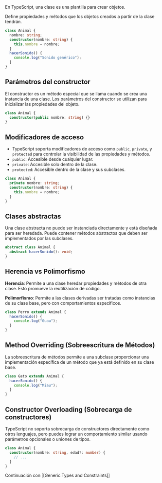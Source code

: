 En TypeScript, una clase es una plantilla para crear objetos. 

Define propiedades y métodos que los objetos creados a partir de la clase tendrán.

```ts
class Animal {
  nombre: string;
  constructor(nombre: string) {
    this.nombre = nombre;
  }
  hacerSonido() {
    console.log("Sonido genérico");
  }
}
```

## Parámetros del constructor
El constructor es un método especial que se llama cuando se crea una instancia de una clase. Los parámetros del constructor se utilizan para inicializar las propiedades del objeto.

```ts
class Animal {
  constructor(public nombre: string) {}
}
```

## Modificadores de acceso
- TypeScript soporta modificadores de acceso como `public`, `private`, y `protected` para controlar la visibilidad de las propiedades y métodos.
- `public`: Accesible desde cualquier lugar.
- `private`: Accesible solo dentro de la clase.
- `protected`: Accesible dentro de la clase y sus subclases.

```ts
class Animal {
  private nombre: string;
  constructor(nombre: string) {
    this.nombre = nombre;
  }
}
```

## Clases abstractas
Una clase abstracta no puede ser instanciada directamente y está diseñada para ser heredada. Puede contener métodos abstractos que deben ser implementados por las subclases.

```ts
abstract class Animal {
  abstract hacerSonido(): void;
}
```

## Herencia vs Polimorfismo

**Herencia**: Permite a una clase heredar propiedades y métodos de otra clase. Esto promueve la reutilización de código.

**Polimorfismo**: Permite a las clases derivadas ser tratadas como instancias de su clase base, pero con comportamientos específicos.

```ts
class Perro extends Animal {
  hacerSonido() {
    console.log("Guau");
  }
}
```


## Method Overriding (Sobreescritura de Métodos)
La sobreescritura de métodos permite a una subclase proporcionar una implementación específica de un método que ya está definido en su clase base.

```ts
class Gato extends Animal {
  hacerSonido() {
    console.log("Miau");
  }
}
```

## Constructor Overloading (Sobrecarga de constructores)
TypeScript no soporta sobrecarga de constructores directamente como otros lenguajes, pero puedes lograr un comportamiento similar usando parámetros opcionales o uniones de tipos.

```ts
class Animal {
  constructor(nombre: string, edad?: number) {
    // ...
  }
}
```

Continuación con [[Generic Types and Constraints]]